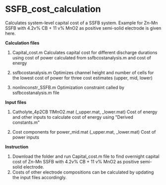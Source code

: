 # SSFB_cost_calculation
Calculates system-level capital cost of a SSFB system. Example for Zn-Mn SSFB with 4.2v% CB + 11 v% MnO2 as positive semi-solid electrode is given here.

**Calculation files**
1. Capital_cost.m
Calculates capital cost for different discharge durations using cost of power calculated from ssfbcostanalysis.m and cost of energy

2. ssfbcostanalysis.m 
Optimizes channel height and number of cells for the lowest cost of power for three cost estimates (upper, mid, lower)

3. nonlinconstr_SSFB.m
Optimization constraint called by ssfbcostanalysis.m file

**Input files**
1. Catholyte_4p2CB 11MnO2.mat (_upper.mat, _lower.mat)
Cost of energy and other inputs to calculate cost of energy using "Derived constants.m"

2. Cost components for power_mid.mat (_upper.mat, _lower.mat)
Cost of power inputs

**Instruction**
1. Download the folder and run Capital_cost.m file to find overnight capital cost of Zn-Mn SSFB with 4.2v% CB + 11 v% MnO2 as positive semi-solid electrode.
2. Costs of other electrode compositions can be calculated by updating the input files accordingly.
